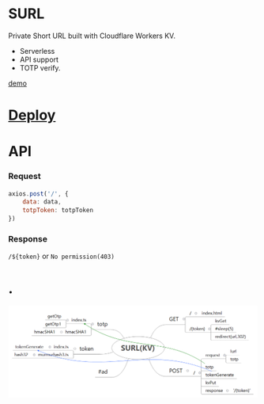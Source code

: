 # SURL

Private Short URL built with Cloudflare Workers KV.

- Serverless
- API support
- TOTP verify.

[demo](https://dza.vin/)

# [Deploy](doc/deploy.md)

# API

### Request

```js
axios.post('/', {
    data: data,
    totpToken: totpToken
})
```

### Response

`/${token}` or `No permission(403)`

# .
![x](SURL(KV).png)
